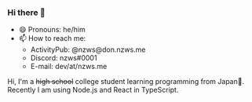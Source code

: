 ### Hi there 👋

- 😄 Pronouns: he/him
- 📫 How to reach me:
  - ActivityPub: @nzws<span>@</span>don.nzws.me
  - Discord: nzws#0001
  - E-mail: dev/at/nzws.me

Hi, I'm a ~~high school~~ college student learning programming from Japan🗾. Recently I am using Node.js and React in TypeScript.
